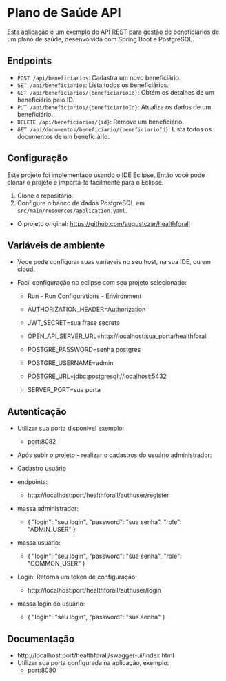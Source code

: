 # Plano de Saúde API

Esta aplicação é um exemplo de API REST para gestão de beneficiários de um plano de saúde, desenvolvida com Spring Boot e PostgreSQL.

## Endpoints

- `POST /api/beneficiarios`: Cadastra um novo beneficiário.
- `GET /api/beneficiarios`: Lista todos os beneficiários.
- `GET /api/beneficiarios/{beneficiarioId}`: Obtém os detalhes de um beneficiário pelo ID.
- `PUT /api/beneficiarios/{beneficiarioId}`: Atualiza os dados de um beneficiário.
- `DELETE /api/beneficiarios/{id}`: Remove um beneficiário.
- `GET /api/documentos/beneficiario/{beneficiarioId}`: Lista todos os documentos de um beneficiário.

## Configuração

Este projeto foi implementado usando o IDE Eclipse.
Então você pode clonar o projeto e importá-lo facilmente para o Eclipse.

1. Clone o repositório.
2. Configure o banco de dados PostgreSQL em `src/main/resources/application.yaml`.

- O projeto original:
https://github.com/augustczar/healthforall


## Variáveis de ambiente
- Voce pode configurar suas variaveis no seu host, na sua IDE, ou em cloud.
- Facil configuração no eclipse com seu projeto selecionado:
	- Run - Run Configurations - Environment

	* AUTHORIZATION_HEADER=Authorization
	
	
	* JWT_SECRET=sua frase secreta  
	* OPEN_API_SERVER_URL=http://localhost:sua_porta/healthforall 
	* POSTGRE_PASSWORD=senha postgres  
	* POSTGRE_USERNAME=admin  
	* POSTGRE_URL=jdbc:postgresql://localhost:5432  
	* SERVER_PORT=sua porta

## Autenticação

 - Utilizar sua porta disponivel exemplo: 
	- port:8082  

 - Após subir o projeto - realizar o cadastros do usuário administrador:  
 - Cadastro usuário

  
 - endpoints:
	- http://localhost:port/healthforall/authuser/register
	  
 - massa administrador:
	- {
    "login": "seu login",
    "password": "sua senha",
    "role": "ADMIN_USER"
}  


- massa usuário:
	- {
    "login": "seu login",
    "password": "sua senha",
    "role": "COMMON_USER"
}  


 - Login: Retorna um token de configuração:
	- http://localhost:port/healthforall/authuser/login  

 - massa login do usuário:
	- {
    "login": "seu login",
    "password": "sua senha"
}  

## Documentação

 - http://localhost:port/healthforall/swagger-ui/index.html
 - Utilizar sua porta configurada na aplicação, exemplo: 
	- port:8080  

